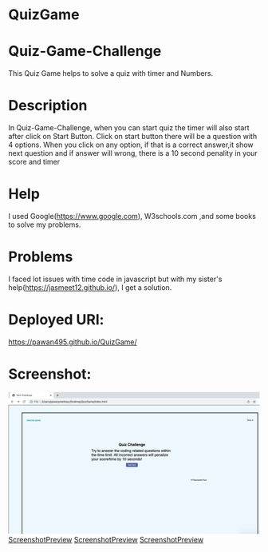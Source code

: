 # QuizGame
# Quiz-Game-Challenge
This Quiz Game helps to solve a quiz with timer and Numbers.

# Description
In Quiz-Game-Challenge, when you can start quiz the timer will also start after click on Start Button. Click on start button there will be a question with 4 options. When you click on any option, if that is a correct answer,it show next question and if answer will wrong, there is a 10 second penality in your score and timer
# Help
I used Google(https://www.google.com), W3schools.com ,and some books to solve my problems.

# Problems
I faced lot issues with time code in javascript but with my sister's help(https://jasmeet12.github.io/), I get a solution.

# Deployed URl:
https://pawan495.github.io/QuizGame/

# Screenshot:
![ScreenshotPreview](./assets/image/pic1.png)
[ScreenshotPreview](./assets/image/pic2.png)
[ScreenshotPreview](./assets/image/pic3.png)
[ScreenshotPreview](./assets/image/pic4.png)

